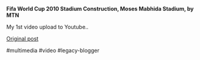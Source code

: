 <!--
date: '2010-02-17'
published: true
slug: 2010-02-fifa-world-cup-2010-stadium
time_to_read: 5
title: FIFA World Cup 2010 stadium construction, time lapse video
-->

**Fifa World Cup 2010 Stadium Construction, Moses Mabhida Stadium, by MTN**  
  
My 1st video upload to Youtube..

[Original post](https://ysfk.blogspot.com/2010/02/fifa-world-cup-2010-stadium.html)

#multimedia #video #legacy-blogger 